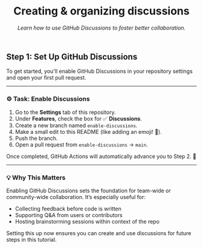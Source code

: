 <header>

<!--
  <<< Author notes: Course header >>>
  Update the course title and description.
-->

# Creating & organizing discussions  

_Learn how to use GitHub Discussions to foster better collaboration._
  
</header>

<!--
  <<< Author notes: Step 5 >>>
  Start this step by acknowledging the previous step.
  Define terms and link to docs.github.com.
-->

## Step 1: Set Up GitHub Discussions

To get started, you'll enable GitHub Discussions in your repository settings and open your first pull request.

---

### ⚙️ Task: Enable Discussions

1. Go to the **Settings** tab of this repository.
2. Under **Features**, check the box for ✅ **Discussions**.
3. Create a new branch named `enable-discussions`.
4. Make a small edit to this README (like adding an emoji! 🎉).
5. Push the branch.
6. Open a pull request from `enable-discussions` → `main`.

Once completed, GitHub Actions will automatically advance you to Step 2. 🎯

---

### 💡 Why This Matters

Enabling GitHub Discussions sets the foundation for team-wide or community-wide collaboration. It’s especially useful for:

- Collecting feedback before code is written
- Supporting Q&A from users or contributors
- Hosting brainstorming sessions within context of the repo

Setting this up now ensures you can create and use discussions for future steps in this tutorial.
